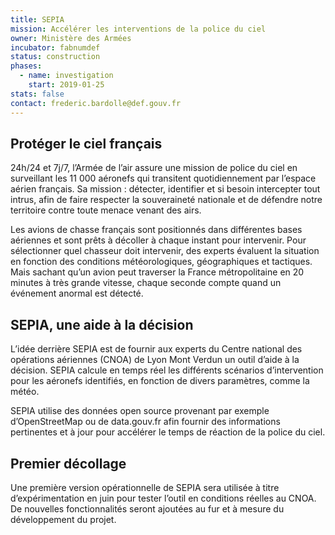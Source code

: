 ```yaml
---
title: SEPIA
mission: Accélérer les interventions de la police du ciel
owner: Ministère des Armées
incubator: fabnumdef
status: construction
phases:
  - name: investigation
    start: 2019-01-25
stats: false
contact: frederic.bardolle@def.gouv.fr
---
```


## Protéger le ciel français

24h/24 et 7j/7, l’Armée de l’air assure une mission de police du ciel en surveillant les 11 000 aéronefs qui transitent quotidiennement par l’espace aérien français. Sa mission : détecter, identifier et si besoin intercepter tout intrus, afin de faire respecter la souveraineté nationale et de défendre notre territoire contre toute menace venant des airs.

Les avions de chasse français sont positionnés dans différentes bases aériennes et sont prêts à décoller à chaque instant pour intervenir. Pour sélectionner quel chasseur doit intervenir, des experts évaluent la situation en fonction des conditions météorologiques, géographiques et tactiques. Mais sachant qu’un avion peut traverser la France métropolitaine en 20 minutes à très grande vitesse, chaque seconde compte quand un événement anormal est détecté.


## SEPIA, une aide à la décision

L’idée derrière SEPIA est de fournir aux experts du Centre national des opérations aériennes (CNOA) de Lyon Mont Verdun un outil d’aide à la décision. SEPIA calcule en temps réel les différents scénarios d’intervention pour les aéronefs identifiés, en fonction de divers paramètres, comme la météo.

SEPIA utilise des données open source provenant par exemple d’OpenStreetMap ou de data.gouv.fr afin fournir des informations pertinentes et à jour pour accélérer le temps de réaction de la police du ciel.


## Premier décollage

Une première version opérationnelle de SEPIA sera utilisée à titre d’expérimentation en juin pour tester l’outil en conditions réelles au CNOA. De nouvelles fonctionnalités seront ajoutées au fur et à mesure du développement du projet.
